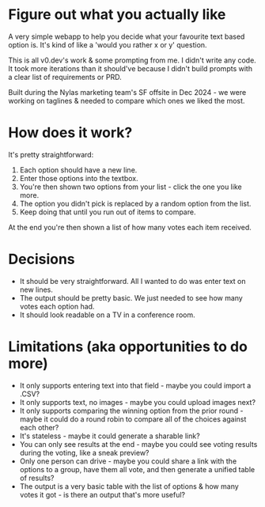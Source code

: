 # Figure out what you actually like

A very simple webapp to help you decide what your favourite text based option is. It's kind of like a 'would you rather x or y' question.

This is all v0.dev's work & some prompting from me. I didn't write any code. It took more iterations than it should've because I didn't build prompts with a clear list of requirements or PRD.

Built during the Nylas marketing team's SF offsite in Dec 2024 - we were working on taglines & needed to compare which ones we liked the most.

# How does it work?

It's pretty straightforward:

1. Each option should have a new line.
2. Enter those options into the textbox.
3. You're then shown two options from your list - click the one you like more.
4. The option you didn't pick is replaced by a random option from the list.
5. Keep doing that until you run out of items to compare.

At the end you're then shown a list of how many votes each item received.

# Decisions

- It should be very straightforward. All I wanted to do was enter text on new lines.
- The output should be pretty basic. We just needed to see how many votes each option had.
- It should look readable on a TV in a conference room.

# Limitations (aka opportunities to do more)

- It only supports entering text into that field - maybe you could import a .CSV?
- It only supports text, no images - maybe you could upload images next?
- It only supports comparing the winning option from the prior round - maybe it could do a round robin to compare all of the choices against each other?
- It's stateless - maybe it could generate a sharable link?
- You can only see results at the end - maybe you could see voting results during the voting, like a sneak preview?
- Only one person can drive - maybe you could share a link with the options to a group, have them all vote, and then generate a unified table of results?
- The output is a very basic table with the list of options & how many votes it got - is there an output that's more useful?
